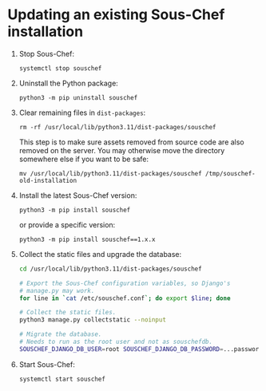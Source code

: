 # Updating an existing Sous-Chef installation

1. Stop Sous-Chef:

    ```
    systemctl stop souschef
    ```

2. Uninstall the Python package:

    ```
    python3 -m pip uninstall souschef
    ```

3. Clear remaining files in `dist-packages`:

    ```
    rm -rf /usr/local/lib/python3.11/dist-packages/souschef
    ```

    This step is to make sure assets removed from source code are also removed on the server. You may otherwise move the directory somewhere else if you want to be safe:

    ```
    mv /usr/local/lib/python3.11/dist-packages/souschef /tmp/souschef-old-installation
    ```

4. Install the latest Sous-Chef version:

    ```
    python3 -m pip install souschef
    ```

    or provide a specific version:

    ```
    python3 -m pip install souschef==1.x.x
    ```

5. Collect the static files and upgrade the database:

    ```bash
    cd /usr/local/lib/python3.11/dist-packages/souschef

    # Export the Sous-Chef configuration variables, so Django's
    # manage.py may work.
    for line in `cat /etc/souschef.conf`; do export $line; done

    # Collect the static files.
    python3 manage.py collectstatic --noinput

    # Migrate the database.
    # Needs to run as the root user and not as souschefdb.
    SOUSCHEF_DJANGO_DB_USER=root SOUSCHEF_DJANGO_DB_PASSWORD=...password... python3 manage.py migrate
    ```

6. Start Sous-Chef:

    ```
    systemctl start souschef
    ```
